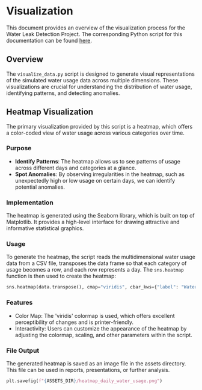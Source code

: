 # Visualization

This document provides an overview of the visualization process for the Water Leak Detection Project. The corresponding Python script for this documentation can be found [here](../src/visualize_data.py).

## Overview

The `visualize_data.py` script is designed to generate visual representations of the simulated water usage data across multiple dimensions. These visualizations are crucial for understanding the distribution of water usage, identifying patterns, and detecting anomalies.

## Heatmap Visualization

The primary visualization provided by this script is a heatmap, which offers a color-coded view of water usage across various categories over time.

### Purpose

- **Identify Patterns**: The heatmap allows us to see patterns of usage across different days and categories at a glance.
- **Spot Anomalies**: By observing irregularities in the heatmap, such as unexpectedly high or low usage on certain days, we can identify potential anomalies.

### Implementation

The heatmap is generated using the Seaborn library, which is built on top of Matplotlib. It provides a high-level interface for drawing attractive and informative statistical graphics.

### Usage

To generate the heatmap, the script reads the multidimensional water usage data from a CSV file, transposes the data frame so that each category of usage becomes a row, and each row represents a day. The `sns.heatmap` function is then used to create the heatmap:

```python
sns.heatmap(data.transpose(), cmap="viridis", cbar_kws={"label": "Water Usage (liters)"})
```

### Features
- Color Map: The 'viridis' colormap is used, which offers excellent perceptibility of changes and is printer-friendly.
- Interactivity: Users can customize the appearance of the heatmap by adjusting the colormap, scaling, and other parameters within the script.

### File Output
The generated heatmap is saved as an image file in the assets directory. This file can be used in reports, presentations, or further analysis.

```python
plt.savefig(f"{ASSETS_DIR}/heatmap_daily_water_usage.png")
```